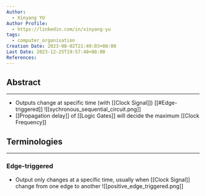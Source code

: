 ```yaml
---
Author:
  - Xinyang YU
Author Profile:
  - https://linkedin.com/in/xinyang-yu
tags:
  - computer_organisation
Creation Date: 2023-08-02T21:49:03+08:00
Last Date: 2023-12-25T19:57:48+08:00
References: 
---
```

## Abstract
---
- Outputs change at specific time (with [[Clock Signal]]) [[#Edge-triggered]]
![[sychronous_sequential_circuit.png]]
- [[Propagation delay]] of [[Logic Gates]] will decide the maximum [[Clock Frequency]]



## Terminologies 
---
### Edge-triggered
- Output only changes at a specific time, usually when [[Clock Signal]] change from one edge to another
![[positive_edge_triggered.png]]